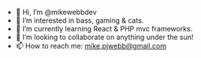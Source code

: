 - 👋 Hi, I’m @mikewebbdev
- 👀 I’m interested in bass, gaming & cats.
- 🌱 I’m currently learning React & PHP mvc frameworks.
- 💞️ I’m looking to collaborate on anything under the sun! 
- 📫 How to reach me: mike.pjwebb@gmail.com

<!---
mikewebbdev/mikewebbdev is a ✨ special ✨ repository because its `README.md` (this file) appears on your GitHub profile.
You can click the Preview link to take a look at your changes.
--->
